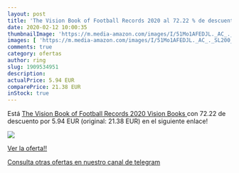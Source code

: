 ```yaml
---
layout: post
title: 'The Vision Book of Football Records 2020 al 72.22 % de descuento'
date: 2020-02-12 10:00:35
thumbnailImage: 'https://m.media-amazon.com/images/I/51Mo1AFEDJL._AC_._SL200_.jpg'
images: [ 'https://m.media-amazon.com/images/I/51Mo1AFEDJL._AC_._SL200_.jpg' ]
comments: true
category: ofertas
author: ring
slug: 1909534951
description:
actualPrice: 5.94 EUR
comparePrice: 21.38 EUR
inStock: true
---
```


Está [The Vision Book of Football Records 2020  Vision Books ](https://www.amazon.es/dp/1909534951/?tag=redken-21) con 72.22 de descuento por 5.94 EUR (original: 21.38 EUR) en el siguiente enlace!

[![](https://m.media-amazon.com/images/I/51Mo1AFEDJL._AC_._SL200_.jpg)](https://www.amazon.es/dp/1909534951/?tag=redken-21)

[Ver la oferta!!](https://www.amazon.es/dp/1909534951/?tag=redken-21)

[Consulta otras ofertas en nuestro canal de telegram](https://t.me/s/ofertas25)
